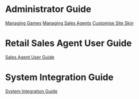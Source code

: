  <!-- TITLE: System Guide -->
<!-- SUBTITLE: A complete guide for managing Games, Sales Agents, Players and more -->




# Administrator Guide
[Managing Games](/administration/games "Managing your Lottery & Raffle Games")
[Managing Sales Agents](/administration/agents "Managing Retail Lottery Sales Agents")
[Customise Site Skin](/administration/skinning "Customizing your Player Web site!")


# Retail Sales Agent User Guide
[Sales Agent User Guide](retail-sales-agents/ "title text!")

# System Integration Guide

[System Integration Guide](http://docs.bonoboplc.com:4567/)


